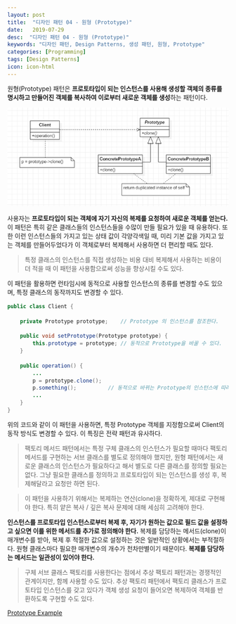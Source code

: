 ```yaml
---
layout: post
title:  "디자인 패턴 04 - 원형 (Prototype)"
date:   2019-07-29
desc:  "디자인 패턴 04 - 원형 (Prototype)"
keywords: "디자인 패턴, Design Patterns, 생성 패턴, 원형, Prototype"
categories: [Programming]
tags: [Design Patterns]
icon: icon-html
---
```


원형(Prototype) 패턴은 **프로토타입이 되는 인스턴스를 사용해 생성할 객체의 종류를 명시하고 만들어진 객체를 복사하여 이로부터 새로운 객체를 생성**하는 패턴이다.

![00.png](/static/assets/img/blog/programming/2019-07-29-design_patterns_04/00.png)

사용자는 **프로토타입이 되는 객체에 자기 자신의 복제를 요청하여 새로운 객체를 얻는다.** 이 패턴은 특히 같은 클래스들의 인스턴스들을 수많이 만들 필요가 있을 때 유용하다. 또한 이런 인스턴스들의 가지고 있는 상태 값이 각양각색일 때, 미리 기본 값을 가지고 있는 객체를 만들어두었다가 이 객체로부터 복제해서 사용하면 더 편리할 때도 있다.

> 특정 클래스의 인스턴스를 직접 생성하는 비용 대비 복제해서 사용하는 비용이 더 적을 때 이 패턴을 사용함으로써 성능을 향상시킬 수도 있다.

이 패턴을 활용하면 런타임시에 동적으로 사용할 인스턴스의 종류를 변경할 수도 있으며, 특정 클래스의 동작까지도 변경할 수 있다.

```java
public class Client {

    private Prototype prototype;    // Prototype 의 인스턴스를 참조한다.

    public void setPrototype(Prototype prototype) {
        this.prototype = prototype; // 동적으로 Prototype을 바꿀 수 있다.
    }

    public operation() {
        ...
        p = prototype.clone();
        p.something();          // 동적으로 바뀌는 Prototype의 인스턴스에 따라 Client의 operation 메서드의 동작을 바꿀 수 있다.
        ...
    }
}
```

위의 코드와 같이 이 패턴을 사용하면, 특정 Prototype 객체를 지정함으로써 Client의 동작 방식도 변경할 수 있다. 이 특징은 전략 패턴과 유사하다.

> 팩토리 메서드 패턴에서는 특정 구체 클래스의 인스턴스가 필요할 때마다 팩토리 메서드를 구현하는 서브 클래스를 별도로 정의해야 했지만, 원형 패턴에서는 새로운 클래스의 인스턴스가 필요하다고 해서 별도로 다른 클래스를 정의할 필요는 없다. 그냥 필요한 클래스를 정의하고 프로토타입이 되는 인스턴스를 생성 후, 복제해달라고 요청만 하면 된다.

> 이 패턴을 사용하기 위해서는 복제하는 연산(clone)을 정확하게, 제대로 구현해야 한다. 특히 얕은 복사 / 깊은 복사 문제에 대해 세심히 고려해야 한다.

**인스턴스를 프로토타입 인스턴스로부터 복제 후, 자기가 원하는 값으로 필드 값을 설정하고 싶으면 이를 위한 메서드를 추가로 정의해야 한다.** 복제를 담당하는 메서드(clone)이 매개변수를 받아, 복제 후 적절한 값으로 설정하는 것은 일반적인 상황에서는 부적절하다. 원형 클래스마다 필요한 매개변수의 개수가 천차만별이기 때문이다. **복제를 담당하는 메서드는 일관성이 있어야 한다.**

> 구체 서브 클래스 팩토리를 사용한다는 점에서 추상 팩토리 패턴과는 경쟁적인 관계이지만, 함께 사용할 수도 있다. 추상 팩토리 패턴에서 팩토리 클래스가 프로토타입 인스턴스를 갖고 있다가 객체 생성 요청이 들어오면 복제하여 객체를 반환하도록 구현할 수도 있다.

[Prototype Example
](https://github.com/dhsim86/design_pattern_study/commit/87974f2d0f3700bb234d26e5994a568b64923994)